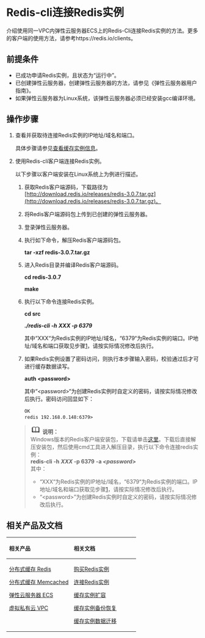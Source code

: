 # Redis-cli连接Redis实例<a name="ZH-CN_TOPIC_0082114847"></a>

介绍使用同一VPC内弹性云服务器ECS上的Redis-Cli连接Redis实例的方法。更多的客户端的使用方法，请参考https://redis.io/clients。

## 前提条件<a name="section1502270695932"></a>

-   已成功申请Redis实例，且状态为“运行中”。
-   已创建弹性云服务器，创建弹性云服务器的方法，请参见《弹性云服务器用户指南》。
-   如果弹性云服务器为Linux系统，该弹性云服务器必须已经安装gcc编译环境。

## 操作步骤<a name="section596432855917"></a>

1.  <a name="li5799181918288"></a>查看并获取待连接Redis实例的IP地址/域名和端口。

    具体步骤请参见[查看缓存实例信息](查看缓存实例信息.md)。

2.  使用Redis-cli客户端连接Redis实例。

    以下步骤以客户端安装在Linux系统上为例进行描述。

    1.  获取Redis客户端源码，下载路径为[http://download.redis.io/releases/redis-3.0.7.tar.gz](http://download.redis.io/releases/redis-3.0.7.tar.gz)。
    2.  将Redis客户端源码包上传到已创建的弹性云服务器。
    3.  登录弹性云服务器。
    4.  执行如下命令，解压Redis客户端源码包。

        **tar -xzf redis-3.0.7.tar.gz**

    5.  进入Redis目录并编译Redis客户端源码。

        **cd redis-3.0.7**

        **make**

    6.  执行以下命令连接Redis实例。

        **cd src**

        _**./redis-cli -h**_ _**XXX -p 6379**_

        其中“XXX“为Redis实例的IP地址/域名，“6379“为Redis实例的端口。IP地址/域名和端口获取见步骤[1](#li5799181918288)，请按实际情况修改后执行。

    7.  如果Redis实例设置了密码访问，则执行本步骤输入密码，校验通过后才可进行缓存数据读写。

        **auth <password\>**

        其中“<password\>“为创建Redis实例时自定义的密码，请按实际情况修改后执行。密码访问回显如下：

        ```
        OK
        redis 192.168.0.148:6379>
        ```


    >![](public_sys-resources/icon-note.gif) **说明：**   
    >Windows版本的Redis客户端安装包，下载请单击[这里](https://github.com/MicrosoftArchive/redis/tags)。下载后直接解压安装包，然后使用cmd工具进入解压目录，执行以下命令连接redis实例：  
    >**redis-cli -h** **_XXX_  -p 6379** **-a  _<password\>_**  
    >其中：  
    >-   “XXX“为Redis实例的IP地址/域名，“6379“为Redis实例的端口。IP地址/域名和端口获取见步骤[1](#li5799181918288)，请按实际情况修改后执行。  
    >-   “<password\>”为创建Redis实例时自定义的密码，请按实际情况修改后执行。  


## 相关产品及文档<a name="section152613113129"></a>

<a name="zh-cn_topic_0046844820_table1073594361220"></a>
<table><thead align="left"><tr id="zh-cn_topic_0046844820_row197372430123"><th class="cellrowborder" valign="top" width="50%" id="mcps1.1.3.1.1"><p id="zh-cn_topic_0046844820_p4737243111216"><a name="zh-cn_topic_0046844820_p4737243111216"></a><a name="zh-cn_topic_0046844820_p4737243111216"></a>相关产品</p>
</th>
<th class="cellrowborder" valign="top" width="50%" id="mcps1.1.3.1.2"><p id="zh-cn_topic_0046844820_p18737144301214"><a name="zh-cn_topic_0046844820_p18737144301214"></a><a name="zh-cn_topic_0046844820_p18737144301214"></a>相关文档</p>
</th>
</tr>
</thead>
<tbody><tr id="zh-cn_topic_0046844820_row17371443131210"><td class="cellrowborder" valign="top" width="50%" headers="mcps1.1.3.1.1 "><p id="zh-cn_topic_0046844820_p13372054101419"><a name="zh-cn_topic_0046844820_p13372054101419"></a><a name="zh-cn_topic_0046844820_p13372054101419"></a><a href="https://www.huaweicloud.com/product/dcs.html?infodocbz" target="_blank" rel="noopener noreferrer">分布式缓存 Redis</a></p>
<p id="zh-cn_topic_0046844820_p19548105714519"><a name="zh-cn_topic_0046844820_p19548105714519"></a><a name="zh-cn_topic_0046844820_p19548105714519"></a><a href="https://www.huaweicloud.com/product/dcsmem.html?infodocbz" target="_blank" rel="noopener noreferrer">分布式缓存 Memcached</a></p>
<p id="zh-cn_topic_0046844820_p8862161219564"><a name="zh-cn_topic_0046844820_p8862161219564"></a><a name="zh-cn_topic_0046844820_p8862161219564"></a><a href="https://www.huaweicloud.com/product/ecs.html?infodocbz" target="_blank" rel="noopener noreferrer">弹性云服务器 ECS</a></p>
<p id="zh-cn_topic_0046844820_p841193941416"><a name="zh-cn_topic_0046844820_p841193941416"></a><a name="zh-cn_topic_0046844820_p841193941416"></a><a href="http://www.huaweicloud.com/product/vpc.html?infodocbz" target="_blank" rel="noopener noreferrer">虚拟私有云 VPC</a></p>
</td>
<td class="cellrowborder" valign="top" width="50%" headers="mcps1.1.3.1.2 "><p id="zh-cn_topic_0046844820_p1381695711471"><a name="zh-cn_topic_0046844820_p1381695711471"></a><a name="zh-cn_topic_0046844820_p1381695711471"></a><a href="https://support.huaweicloud.com/usermanual-dcs/dcs-zh-ug-180315001.html?infodocbz" target="_blank" rel="noopener noreferrer">购买Redis实例</a></p>
<p id="zh-cn_topic_0046844820_p682916370595"><a name="zh-cn_topic_0046844820_p682916370595"></a><a name="zh-cn_topic_0046844820_p682916370595"></a><a href="https://support.huaweicloud.com/usermanual-dcs/zh-cn_topic_0082114847.html?infodocbz" target="_blank" rel="noopener noreferrer">连接Redis实例</a></p>
<p id="zh-cn_topic_0046844820_p16726748155912"><a name="zh-cn_topic_0046844820_p16726748155912"></a><a name="zh-cn_topic_0046844820_p16726748155912"></a><a href="https://support.huaweicloud.com/usermanual-dcs/zh-cn_topic_0061845451.html?infodocbz" target="_blank" rel="noopener noreferrer">缓存实例扩容</a></p>
<p id="zh-cn_topic_0046844820_p12250886517"><a name="zh-cn_topic_0046844820_p12250886517"></a><a name="zh-cn_topic_0046844820_p12250886517"></a><a href="https://support.huaweicloud.com/usermanual-dcs/zh-cn_topic_0079545637.html?infodocbz" target="_blank" rel="noopener noreferrer">缓存实例备份恢复</a></p>
<p id="zh-cn_topic_0046844820_p143616360517"><a name="zh-cn_topic_0046844820_p143616360517"></a><a name="zh-cn_topic_0046844820_p143616360517"></a><a href="https://support.huaweicloud.com/migration-dcs/zh-cn_topic_0078784423.html?infodocbz" target="_blank" rel="noopener noreferrer">缓存实例数据迁移</a></p>
</td>
</tr>
</tbody>
</table>

